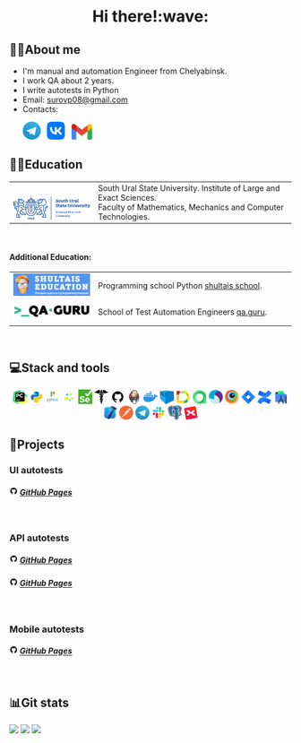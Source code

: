 <div align="center">
   <h1>
      Hi there!:wave:
   </h1>
</div>


<!--About me-->

## :technologist:About me
- I'm manual and automation Engineer from Chelyabinsk.
- I work QA about 2 years.
- I write autotests in Python
- Email: surovp08@gmail.com
- Contacts:

<p>
  &#8287;&#8287;&#8287;&#8287;&#8287;
  <a href="https://t.me/pasurov"><img width="32px" alt="Telegram" title="Telegram" src="images/social_networks/tg.png"/></a>
  &#8287;
  <a href="https://vk.com/id52197171"><img width="32px" alt="VK" title="Vk" src="images/social_networks/vk.png"/></a>
  &#8287;
  <a href="https://mail.google.com/mail/u/0/?ogbl#inbox?compose=DmwnWrRlRjJHDstQKfqbBPWsvShdDGglmJpTgrQTFhgFrjKxlzLzcBxlDMljTmFtKvHVPrvVsfKQ"><img width="37px" alt="Write me Email" title="Gmail" src="images/social_networks/gmail.png"/></a>
</p>


<!--Education-->

## :man_student:Education
<table width="100%" border='0'>
   <tr> 
    <td width="30%" valign="bottom"><img src="images/social_networks/susu.png"></td><td valign="middle">South Ural State University. Institute of Large and Exact Sciences.</br>Faculty of Mathematics, Mechanics and Computer Technologies.</td></tr>
  </table>
  </br>
  
  #### Additional Education:
<table width="100%" border='0'>
   <tr><td width="30%" valign="bottom"><img src="images/logo_stacks/shultais.png"></td><td valign="middle">Programming school Python <a target="_blank" href="https://shultais.education/lms/courses">shultais school</a>.</td></tr>
   
   <tr><td width="30%" valign="bottom"><img src="images/social_networks/qa_guru.png"></td><td valign="middle">School of Test Automation Engineers <a target="_blank" href="https://qa.guru">qa.guru</a>.</td></tr>
   </tr>
  </table>
  
  
  
<!--Stack and tools-->

&#8287;&#8287;&#8287;&#8287;&#8287;
## :computer:Stack and tools
<p  align="center">
  <code><img width="5%" title="Pycharm" src="images/logo_stacks/pycharm.png"></code>
  <code><img width="5%" title="Python" src="images/logo_stacks/python.png"></code>
  <code><img width="5%" title="Pytest" src="images/logo_stacks/pytest.png"></code>
  <code><img width="5%" title="Selene" src="images/logo_stacks/selene.png"></code>
  <code><img width="5%" title="Selenium" src="images/logo_stacks/selenium.png"></code>
  <code><img width="5%" title="Requests" src="images/logo_stacks/requests.png"></code>
  <code><img width="5%" title="GitHub" src="images/logo_stacks/github.png"></code>
  <code><img width="5%" title="Jenkins" src="images/logo_stacks/jenkins.png"></code>
  <code><img width="5%" title="Docker" src="images/logo_stacks/docker.png"></code>
  <code><img width="5%" title="Selenoid" src="images/logo_stacks/selenoid.png"></code>
  <code><img width="5%" title="Allure Report" src="images/logo_stacks/allure_report.png"></code>
  <code><img width="5%" title="Allure TestOps" src="images/logo_stacks/allure_testops.png"></code>
  <code><img width="5%" title="Appium" src="images/logo_stacks/appium.png"></code>
  <code><img width="5%" title="Browserstack" src="images/logo_stacks/browserstack.png"></code>
  <code><img width="5%" title="Jira" src="images/logo_stacks/jira.png"></code>
  <code><img width="5%" title="Confluence" src="images/logo_stacks/confluence.png"></code>
  <code><img width="5%" title="Android Studio" src="images/logo_stacks/android_studio.png"></code>
  <code><img width="5%" title="Xcode" src="images/logo_stacks/xcode.png"></code>
  <code><img width="5%" title="Postman" src="images/logo_stacks/postman.png"></code>
  <code><img width="5%" title="Telegram" src="images/logo_stacks/tg.png"></code>
  <code><img width="5%" title="Slack" src="images/logo_stacks/slack.png"></code>
  <code><img width="5%" title="PgAdmin" src="images/logo_stacks/pgadmin.png"></code>
  <code><img width="5%" title="Xmind" src="images/logo_stacks/xmind.png"></code>
</p>
  
  
<!--Projects-->

## :floppy_disk:Projects
### UI autotests
##### <img width="3%" title="GitHub" src="images/logo_stacks/github.png"> [GitHub Pages](https://github.com/surovp/qa_guru_python_2_pageobjects)

&#8287;&#8287;&#8287;&#8287;&#8287;
### API autotests
##### <img width="3%" title="GitHub" src="images/logo_stacks/github.png"> [GitHub Pages](https://github.com/surovp/API_reqres)
##### <img width="3%" title="GitHub" src="images/logo_stacks/github.png"> [GitHub Pages](https://github.com/surovp/dm_api_tests_pavels)


&#8287;&#8287;&#8287;&#8287;&#8287;
### Mobile autotests
##### <img width="3%" title="GitHub" src="images/logo_stacks/github.png"> [GitHub Pages](https://github.com/surovp/Mobile_Wiki)


<!--Git Stats-->

&#8287;&#8287;&#8287;&#8287;&#8287;
## :bar_chart:Git stats
![](http://github-profile-summary-cards.vercel.app/api/cards/stats?username=surovp&theme=tokyonight)
![](http://github-profile-summary-cards.vercel.app/api/cards/repos-per-language?username=surovp&theme=tokyonight) 
![](https://github-profile-summary-cards.vercel.app/api/cards/profile-details?username=surovp&theme=tokyonight)
